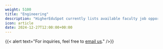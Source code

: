 ```yaml
---
weight: 5100
title: "Engineering"
description: "HigherEduSpot currently lists available faculty job opportunities in engineering."
icon: article
date: 2024-12-27T12:00:00+00:00
---
```


{{< alert text="For inquiries, feel free to [email us](mailto:support@highereduspot.com)." />}}
